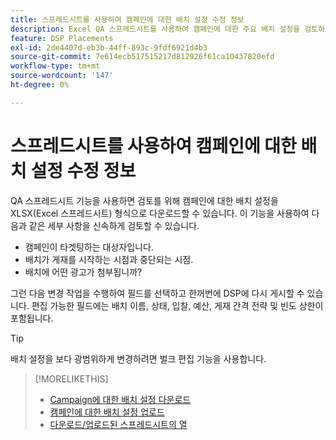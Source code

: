 ```yaml
---
title: 스프레드시트를 사용하여 캠페인에 대한 배치 설정 수정 정보
description: Excel QA 스프레드시트를 사용하여 캠페인에 대한 주요 배치 설정을 검토하고 편집하는 방법에 대해 알아봅니다.
feature: DSP Placements
exl-id: 2de4407d-eb3b-44ff-893c-9fdf6921d4b3
source-git-commit: 7e614ecb517515217d812926f61ca10437820efd
workflow-type: tm+mt
source-wordcount: '147'
ht-degree: 0%

---
```


# 스프레드시트를 사용하여 캠페인에 대한 배치 설정 수정 정보

QA 스프레드시트 기능을 사용하면 검토를 위해 캠페인에 대한 배치 설정을 XLSX(Excel 스프레드시트) 형식으로 다운로드할 수 있습니다. 이 기능을 사용하여 다음과 같은 세부 사항을 신속하게 검토할 수 있습니다.

* 캠페인이 타겟팅하는 대상자입니다.
* 배치가 게재를 시작하는 시점과 중단되는 시점.
* 배치에 어떤 광고가 첨부됩니까?

그런 다음 변경 작업을 수행하여 필드를 선택하고 한꺼번에 DSP에 다시 게시할 수 있습니다. 편집 가능한 필드에는 배치 이름, 상태, 입찰, 예산, 게재 간격 전략 및 빈도 상한이 포함됩니다.

>[!TIP]
>
>배치 설정을 보다 광범위하게 변경하려면 벌크 편집 기능을 사용합니다.<!-- add link once we have help on it -->

>[!MORELIKETHIS]
>
>* [Campaign에 대한 배치 설정 다운로드](qa-sheet-download.md)
>* [캠페인에 대한 배치 설정 업로드](qa-sheet-upload.md)
>* [다운로드/업로드된 스프레드시트의 열](qa-sheet-columns.md)

